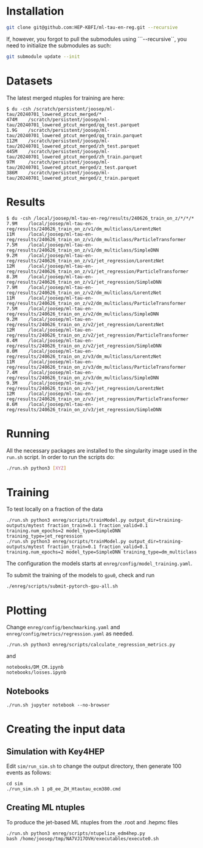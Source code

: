 # Installation

```bash
git clone git@github.com:HEP-KBFI/ml-tau-en-reg.git --recursive
```

If, however, you forgot to pull the submodules using ```--recursive``, you need to initialize the submodules as such:

```bash
git submodule update --init
```

# Datasets

The latest merged ntuples for training are here:
```
$ du -csh /scratch/persistent/joosep/ml-tau/20240701_lowered_ptcut_merged/*
474M    /scratch/persistent/joosep/ml-tau/20240701_lowered_ptcut_merged/qq_test.parquet
1.9G    /scratch/persistent/joosep/ml-tau/20240701_lowered_ptcut_merged/qq_train.parquet
112M    /scratch/persistent/joosep/ml-tau/20240701_lowered_ptcut_merged/zh_test.parquet
445M    /scratch/persistent/joosep/ml-tau/20240701_lowered_ptcut_merged/zh_train.parquet
97M     /scratch/persistent/joosep/ml-tau/20240701_lowered_ptcut_merged/z_test.parquet
386M    /scratch/persistent/joosep/ml-tau/20240701_lowered_ptcut_merged/z_train.parquet
```

# Results
```
$ du -csh /local/joosep/ml-tau-en-reg/results/240626_train_on_z/*/*/*
7.9M    /local/joosep/ml-tau-en-reg/results/240626_train_on_z/v1/dm_multiclass/LorentzNet
11M     /local/joosep/ml-tau-en-reg/results/240626_train_on_z/v1/dm_multiclass/ParticleTransformer
7.5M    /local/joosep/ml-tau-en-reg/results/240626_train_on_z/v1/dm_multiclass/SimpleDNN
9.2M    /local/joosep/ml-tau-en-reg/results/240626_train_on_z/v1/jet_regression/LorentzNet
12M     /local/joosep/ml-tau-en-reg/results/240626_train_on_z/v1/jet_regression/ParticleTransformer
8.3M    /local/joosep/ml-tau-en-reg/results/240626_train_on_z/v1/jet_regression/SimpleDNN
7.9M    /local/joosep/ml-tau-en-reg/results/240626_train_on_z/v2/dm_multiclass/LorentzNet
11M     /local/joosep/ml-tau-en-reg/results/240626_train_on_z/v2/dm_multiclass/ParticleTransformer
7.5M    /local/joosep/ml-tau-en-reg/results/240626_train_on_z/v2/dm_multiclass/SimpleDNN
9.2M    /local/joosep/ml-tau-en-reg/results/240626_train_on_z/v2/jet_regression/LorentzNet
12M     /local/joosep/ml-tau-en-reg/results/240626_train_on_z/v2/jet_regression/ParticleTransformer
8.4M    /local/joosep/ml-tau-en-reg/results/240626_train_on_z/v2/jet_regression/SimpleDNN
8.0M    /local/joosep/ml-tau-en-reg/results/240626_train_on_z/v3/dm_multiclass/LorentzNet
11M     /local/joosep/ml-tau-en-reg/results/240626_train_on_z/v3/dm_multiclass/ParticleTransformer
7.4M    /local/joosep/ml-tau-en-reg/results/240626_train_on_z/v3/dm_multiclass/SimpleDNN
9.3M    /local/joosep/ml-tau-en-reg/results/240626_train_on_z/v3/jet_regression/LorentzNet
12M     /local/joosep/ml-tau-en-reg/results/240626_train_on_z/v3/jet_regression/ParticleTransformer
8.6M    /local/joosep/ml-tau-en-reg/results/240626_train_on_z/v3/jet_regression/SimpleDNN

```

# Running

All the necessary packages are installed to the singularity image used in the ```run.sh``` script.
In order to run the scripts do:
```bash
./run.sh python3 [XYZ]
```


# Training

To test locally on a fraction of the data
```
./run.sh python3 enreg/scripts/trainModel.py output_dir=training-outputs/mytest fraction_train=0.1 fraction_valid=0.1 training.num_epochs=2 model_type=SimpleDNN training_type=jet_regression
./run.sh python3 enreg/scripts/trainModel.py output_dir=training-outputs/mytest fraction_train=0.1 fraction_valid=0.1 training.num_epochs=2 model_type=SimpleDNN training_type=dm_multiclass
```
The configuration the models starts at `enreg/config/model_training.yaml`.

To submit the training of the models to `gpu0`, check and run
```
./enreg/scripts/submit-pytorch-gpu-all.sh
```

# Plotting

Change `enreg/config/benchmarking.yaml` and `enreg/config/metrics/regression.yaml` as needed.

```
./run.sh python3 enreg/scripts/calculate_regression_metrics.py
```
and
```
notebooks/DM_CM.ipynb
notebooks/losses.ipynb
```

## Notebooks

```
./run.sh jupyter notebook --no-browser
```

# Creating the input data

## Simulation with Key4HEP

Edit `sim/run_sim.sh` to change the output directory, then generate 100 events as follows:
```
cd sim
./run_sim.sh 1 p8_ee_ZH_Htautau_ecm380.cmd 
```

## Creating ML ntuples

To produce the jet-based ML ntuples from the .root and .hepmc files 
```
./run.sh python3 enreg/scripts/ntupelize_edm4hep.py
bash /home/joosep/tmp/NA7VJ17OVH/executables/execute0.sh  
```
